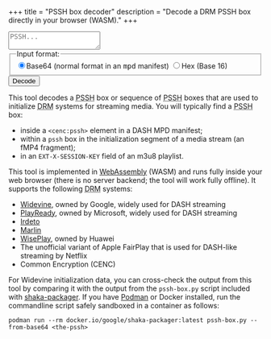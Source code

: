 +++
title = "PSSH box decoder"
description = "Decode a DRM PSSH box directly in your browser (WASM)."
+++


<form>
  <textarea id="pssh" class="form-input" name="pssh"
    data-tooltip="The PSSH box (DRM initialization data)"
    pattern="[0-9ABCDEFabcdef+=]+"
    placeholder="PSSH..."></textarea>
  <fieldset>
    <legend>Input format:</legend>
      <label><input type="radio" name="fmt" id="fmt_base64" checked />Base64 (normal format in an <tt>mpd</tt> manifest)</label>
      <label><input type="radio" name="fmt" id="fmt_hex" />Hex (Base 16)</label>
  </fieldset>
  <button id="go" data-tooltip="Decode PSSH">Decode</button>
</form>

<article id="output" class="output"></article>

<p>This tool decodes a <abbr title="Protection System Specific Header">PSSH</abbr> box or sequence
of <abbr title="Protection System Specific Header">PSSH</abbr> boxes that are used to initialize
<abbr title="Digital Rights Management">DRM</abbr> systems for streaming media. You will typically
find a <abbr title="Protection System Specific Header">PSSH</abbr> box:

- inside a `<cenc:pssh>` element in a DASH MPD manifest;
- within a `pssh` box in the initialization segment of a media stream (an fMP4 fragment);
- in an `EXT-X-SESSION-KEY` field of an m3u8 playlist.


This tool is implemented in [WebAssembly](https://webassembly.org/) (WASM) and runs fully inside
your web browser (there is no server backend; the tool will work fully offline). It supports the
following <abbr title="Digital Rights Management">DRM</abbr> systems:

- <a href="https://www.widevine.com/solutions/widevine-drm">Widevine</a>, owned by Google, widely used for DASH streaming
- <a href="https://www.microsoft.com/playready/overview/">PlayReady</a>, owned by Microsoft, widely used for DASH streaming
- <a href="https://irdeto.com/video-entertainment/multi-drm/">Irdeto</a>
- <a href="https://www.marlin-community.com/">Marlin</a>
- <a href="https://developer.huawei.com/consumer/en/hms/huawei-wiseplay/">WisePlay</a>, owned by Huawei
- The unofficial variant of Apple FairPlay that is used for DASH-like streaming by Netflix
- Common Encryption (CENC)


For Widevine initialization data, you can cross-check the output from this tool by comparing it with
the output from the `pssh-box.py` script included with
[shaka-packager](https://github.com/shaka-project/shaka-packager). If you have [Podman](http://podman.io/) or Docker
installed, run the commandline script safely sandboxed in a container as follows:

    podman run --rm docker.io/google/shaka-packager:latest pssh-box.py --from-base64 <the-pssh>


<script type="module" src="../js/decode.js"></script>

